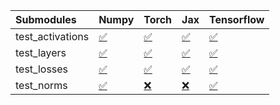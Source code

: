 | Submodules       | Numpy                                                                                                                           | Torch                                                                                                                           | Jax                                                                                                                             | Tensorflow                                                                                                                      |
|:-----------------|:--------------------------------------------------------------------------------------------------------------------------------|:--------------------------------------------------------------------------------------------------------------------------------|:--------------------------------------------------------------------------------------------------------------------------------|:--------------------------------------------------------------------------------------------------------------------------------|
| test_activations | <a href="https://github.com/unifyai/ivy/runs/7914064957?check_suite_focus=true" rel="noopener noreferrer" target="_blank">✅</a> | <a href="https://github.com/unifyai/ivy/runs/7914065386?check_suite_focus=true" rel="noopener noreferrer" target="_blank">✅</a> | <a href="https://github.com/unifyai/ivy/runs/7914065767?check_suite_focus=true" rel="noopener noreferrer" target="_blank">✅</a> | <a href="https://github.com/unifyai/ivy/runs/7914066115?check_suite_focus=true" rel="noopener noreferrer" target="_blank">✅</a> |
| test_layers      | <a href="https://github.com/unifyai/ivy/runs/7914065075?check_suite_focus=true" rel="noopener noreferrer" target="_blank">✅</a> | <a href="https://github.com/unifyai/ivy/runs/7914065485?check_suite_focus=true" rel="noopener noreferrer" target="_blank">✅</a> | <a href="https://github.com/unifyai/ivy/runs/7914065881?check_suite_focus=true" rel="noopener noreferrer" target="_blank">✅</a> | <a href="https://github.com/unifyai/ivy/runs/7914066192?check_suite_focus=true" rel="noopener noreferrer" target="_blank">✅</a> |
| test_losses      | <a href="https://github.com/unifyai/ivy/runs/7914065162?check_suite_focus=true" rel="noopener noreferrer" target="_blank">✅</a> | <a href="https://github.com/unifyai/ivy/runs/7914065569?check_suite_focus=true" rel="noopener noreferrer" target="_blank">✅</a> | <a href="https://github.com/unifyai/ivy/runs/7914065963?check_suite_focus=true" rel="noopener noreferrer" target="_blank">✅</a> | <a href="https://github.com/unifyai/ivy/runs/7914066271?check_suite_focus=true" rel="noopener noreferrer" target="_blank">✅</a> |
| test_norms       | <a href="https://github.com/unifyai/ivy/runs/7914065279?check_suite_focus=true" rel="noopener noreferrer" target="_blank">✅</a> | <a href="https://github.com/unifyai/ivy/runs/7914065671?check_suite_focus=true" rel="noopener noreferrer" target="_blank">❌</a> | <a href="https://github.com/unifyai/ivy/runs/7914066045?check_suite_focus=true" rel="noopener noreferrer" target="_blank">❌</a> | <a href="https://github.com/unifyai/ivy/runs/7914066352?check_suite_focus=true" rel="noopener noreferrer" target="_blank">✅</a> |